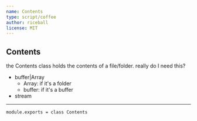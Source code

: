 ```yaml
---
name: Contents
type: script/coffee
author: riceball
license: MIT
---
```


Contents
--------

the Contents class holds the contents of a file/folder.
really do I need this?

* buffer|Array
  * Array: if it's a folder
  * buffer: if it's a buffer
* stream

----

    module.exports = class Contents
